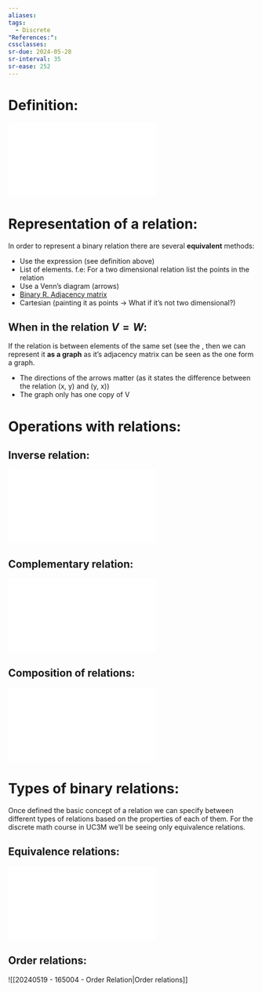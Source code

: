 ```yaml
---
aliases: 
tags:
  - Discrete
"References:": 
cssclasses: 
sr-due: 2024-05-28
sr-interval: 35
sr-ease: 252
---
```

# Definition:

![Definition 122](20240415%20-%20110638%20-%20Definition%20122%20-%20Binary%20Relations.md)

# Representation of a relation: 
In order to represent a binary relation there are several **equivalent** methods: 
+ Use the expression (see definition above)
+ List of elements. 
	f.e: For a two dimensional relation list the points in the relation 
+ Use a Venn’s diagram (arrows)
+ [Binary R. Adjacency matrix](20240415%20-%20111928%20-Adjacency%20matrix%20of%20a%20binary%20relation.md)
+ Cartesian (painting it as points → What if it’s not two dimensional?)
## When in the relation $V = W$: 
If the relation is between elements of the same set (see [](20240415%20-%20110638%20-%20Definition%20122%20-%20Binary%20Relations.md#^420fb6|%20Binary%20relations%20on%20one%20set) the , then we can represent it **as a graph** as it’s adjacency matrix can be seen as the one form a graph.
+ The directions of the arrows matter (as it states the difference between the relation (x, y) and (y, x))
+ The graph only has one copy of V

# Operations with relations:
## Inverse relation:
![Inverse of a binary relation](20240415%20-%20114153%20-%20Inverse%20of%20a%20binary%20relation.md)
## Complementary relation: 
![Complementary relation](20240415%20-%20115109%20-%20Complementary%20of%20a%20binary%20relation.md)
## Composition of relations: 
![20240415 - 120033 - Composition of binary relations](20240415%20-%20120033%20-%20Composition%20of%20binary%20relations.md)

# Types of binary relations: 
Once defined the basic concept of a relation we can specify between different types of relations based on the properties of each of them. 
For the discrete math course in UC3M we’ll be seeing only equivalence relations. 

## Equivalence relations: 
![Equivalence relations](Equivalence%20relations.md)
## Order relations: 
![[20240519 - 165004 - Order Relation|Order relations]]